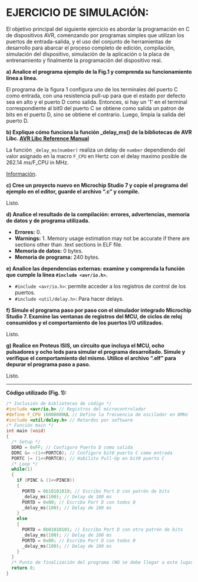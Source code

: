 # EJERCICIO DE SIMULACIÓN:

El objetivo principal del siguiente ejercicio es abordar la programación en C de dispositivos AVR, comenzando por programas simples que utilizan los puertos de entrada-salida, y el uso del conjunto de herramientas de desarrollo para abarcar el proceso completo de edición, compilación, simulación del dispositivo, simulación de  la aplicación o la placa de entrenamiento y finalmente la programación del dispositivo real.


**a) Analice el programa ejemplo de la Fig.1 y comprenda su funcionamiento línea a línea.**

El programa de la figura 1 configura uno de los terminales del puerto C como entrada, con una resistencia pull-up para que el estado por defecto sea en alto y el puerto D como salida. Entonces, si hay un '1' en el terminal correspondiente al bit0 del puerto C se obtiene como salida un patron de bits en el puerto D, sino se obtiene el contrario. Luego, limpia la salida del puerto D.


**b) Explique cómo funciona la función _delay_ms() de la bibliotecas de AVR Libc. [AVR Libc Reference Manual](https://onlinedocs.microchip.com/oxy/GUID-317042D4-BCCE-4065-BB05-AC4312DBC2C4-en-US-2/index.html)**

La función ``_delay_ms(number)`` realiza un delay de ``number`` dependiendo del valor asignado en la macro ``F_CPU`` en Hertz con el delay maximo posible de $262.14~ms/\text{F\_CPU in MHz}$.


[Información](https://onlinedocs.microchip.com/oxy/GUID-317042D4-BCCE-4065-BB05-AC4312DBC2C4-en-US-2/GUID-8F9E773B-F166-41A9-B106-F5BA34DFE2FE_2.html).



**c) Cree un proyecto nuevo en Microchip Studio 7 y copie el programa del ejemplo en el editor, guarde el archivo “.c” y compile.**

Listo.


**d) Analice el resultado de la compilación: errores, advertencias, memoria de datos y de programa utilizada.**

- **Errores:** 0.
- **Warnings:** 1. Memory usage estimation may not be accurate if there are sections other than .text sections in ELF file.
- **Memoria de datos:** 0 bytes.
- **Memoria de programa:** 240 bytes.


**e) Analice las dependencias externas: examine y comprenda la función que cumple la línea ``#include <avr/io.h>``.**

- ``#include <avr/io.h>``: permite acceder a los registros de control de los puertos.
- ``#include <util/delay.h>``: Para hacer delays.

**f) Simule el programa paso por paso con el simulador integrado Microchip Studio 7. Examine las ventanas de registros del MCU, de ciclos de reloj consumidos y el comportamiento de los puertos I/O utilizados.**

Listo.


**g) Realice en Proteus ISIS, un circuito que incluya el MCU, ocho pulsadores y ocho leds para simular el programa desarrollado. Simule y verifique el comportamiento del mismo. Utilice el archivo “.elf” para depurar el programa paso a paso.**

Listo.



___

**Código utilizado (Fig. 1):**

```C
/* Inclusión de bibliotecas de código */
#include <avr/io.h> // Registros del microcontrolador
#define F_CPU 16000000UL // Defino la frecuencia de oscilador en 8MHz
#include <util/delay.h> // Retardos por software
/* Función main */
int main (void)
{
  /* Setup */
  DDRD = 0xFF; // Configuro Puerto D como salida
  DDRC &= ~(1<<PORTC0); // Configuro bit0 puerto C como entrada
  PORTC |= (1<<PORTC0); // Habilito Pull-Up en bit0 puerto C
  /* Loop */
  while(1)
  {
    if (PINC & (1<<PINC0))
    {
      PORTD = 0b10101010; // Escribo Port D con patrón de bits
      _delay_ms(100); // Delay de 100 ms
      PORTD = 0x00; // Escribo Port D con todos 0
      _delay_ms(100); // Delay de 100 ms
    }
    else
    {
      PORTD = 0b01010101; // Escribo Port D con otro patrón de bits
      _delay_ms(100); // Delay de 100 ms
      PORTD = 0x00; // Escribo Port D con todos 0
      _delay_ms(100); // Delay de 100 ms
    }
  }
  /* Punto de finalización del programa (NO se debe llegar a este lugar) */
  return 0;
}
```